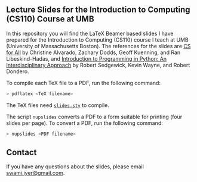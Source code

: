 ## Lecture Slides for the Introduction to Computing (CS110) Course at UMB

In this repository you will find the LaTeX Beamer based slides I have prepared for the Introduction to Computing (CS110) course I teach at UMB (University of Massachusetts Boston). The references for the slides are [CS for All](http://www.cs.hmc.edu/csforall/) by Christine Alvarado, Zachary Dodds, Geoff Kuenning, and Ran Libeskind-Hadas, and [Introduction to Programming in Python: An Interdisciplinary Approach](http://www.amazon.com/Introduction-Programming-Python-Interdisciplinary-Approach/dp/0134076435/) by Robert Sedgewick, Kevin Wayne, and Robert Dondero.

To compile each TeX file to a PDF, run the following command:

```bash
> pdflatex <TeX filename>
```

The TeX files need [`slides.sty`](https://github.com/swamiiyer/misc.git) to compile.

The script `nupslides` converts a PDF to a form suitable for printing (four slides per page). To convert a PDF, run the following command:

```bash
> nupslides <PDF filename>
```

## Contact

If you have any questions about the slides, please email swami.iyer@gmail.com. 

